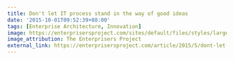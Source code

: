 ```yaml
---
title: Don't let IT process stand in the way of good ideas
date: '2015-10-01T09:52:39+08:00'
tags: [Enterprise Architecture, Innovation]
image: https://enterprisersproject.com/sites/default/files/styles/large/public/images/CIO%20Crossing%20the%20gap%20to%20big%20data%202.png?itok=IJBhwEf6
image_attribution: The Enterprisers Project
external_link: https://enterprisersproject.com/article/2015/5/dont-let-it-process-stand-way-good-ideas
---
```


